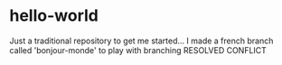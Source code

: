 # hello-world
Just a traditional repository to get me started... 
I made a french branch called 'bonjour-monde' to play with branching
RESOLVED CONFLICT
